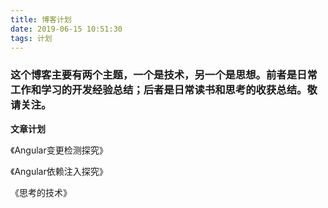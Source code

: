 ```yaml
---
title: 博客计划
date: 2019-06-15 10:51:30
tags: 计划
---
```


### 这个博客主要有两个主题，一个是技术，另一个是思想。前者是日常工作和学习的开发经验总结；后者是日常读书和思考的收获总结。敬请关注。

**文章计划**

《Angular变更检测探究》

《Angular依赖注入探究》

《思考的技术》

